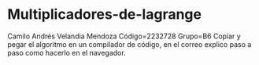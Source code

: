 # Multiplicadores-de-lagrange
Camilo Andrés Velandia Mendoza Código=2232728 
Grupo=B6 
Copiar y pegar el algoritmo en un compilador de código, en el correo explico paso a paso como hacerlo en el navegador.
